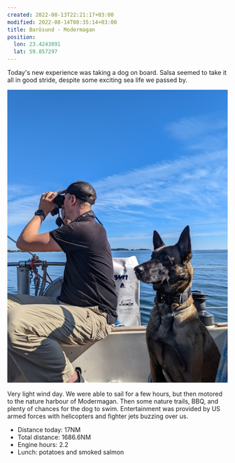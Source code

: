 ```yaml
---
created: 2022-08-13T22:21:17+03:00
modified: 2022-08-14T08:35:14+03:00
title: Barösund - Modermagan
position:
  lon: 23.4243891
  lat: 59.857297
---
```


Today's new experience was taking a dog on board. Salsa seemed to take it all in good stride, despite some exciting sea life we passed by.

![Image](../2022/d925b95d7b109ff6473941a7af0f8928.jpg) 

Very light wind day. We were able to sail for a few hours, but then motored to the nature harbour of Modermagan. Then some nature trails, BBQ, and plenty of chances for the dog to swim. Entertainment was provided by US armed forces with helicopters and fighter jets buzzing over us.

* Distance today: 17NM
* Total distance: 1686.6NM
* Engine hours: 2.2
* Lunch: potatoes and smoked salmon
